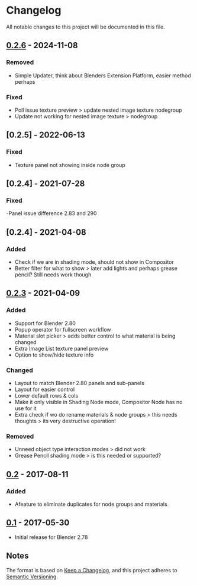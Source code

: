 # Changelog

All notable changes to this project will be documented in this file.

## [0.2.6] - 2024-11-08

### Removed

- Simple Updater, think about Blenders Extension Platform, easier method perhaps

### Fixed

- Poll issue texture preview > update nested image texture nodegroup
- Update not working for nested image texture > nodegroup

## [0.2.5] - 2022-06-13

### Fixed

- Texture panel not showing inside node group

## [0.2.4] - 2021-07-28

### Fixed

-Panel issue difference 2.83 and 290

## [0.2.4] - 2021-04-08

### Added

- Check if we are in shading mode, should not show in Compositor
- Better filter for what to show > later add lights and perhaps grease pencil?
  Still needs work though

## [0.2.3] - 2021-04-09

### Added

- Support for Blender 2.80
- Popup operator for fullscreen workflow
- Material slot picker > adds better control to what material is being changed
- Extra Image List texture panel preview
- Option to show/hide texture info

### Changed

- Layout to match Blender 2.80 panels and sub-panels
- Layout for easier control
- Lower default rows & cols
- Make it only visible in Shading Node mode, Compositor Node has no use for it 
- Extra check if wo do rename materials & node groups > this needs thoughts > its very destructive operation!

### Removed

- Unneed object type interaction modes > did not work
- Grease Pencil shading mode > is this needed or supported?

## [0.2] - 2017-08-11

### Added

- Afeature to eliminate duplicates for node groups and materials

## [0.1] - 2017-05-30

- Initial release for Blender 2.78

## Notes

The format is based on [Keep a Changelog](https://keepachangelog.com/en/1.0.0/),
and this project adheres to [Semantic Versioning](https://semver.org/spec/v2.0.0.html).

[0.2.6]:https://github.com/schroef/Extra-Material-List/releases/tag/v.0.2.6
[0.2.3]:https://github.com/schroef/Extra-Material-List/releases/tag/v.0.2.3
[0.2]:https://github.com/schroef/Extra-Material-List/releases/tag/v0.2
[0.1]:https://github.com/schroef/Extra-Material-List/releases/tag/v0.1
